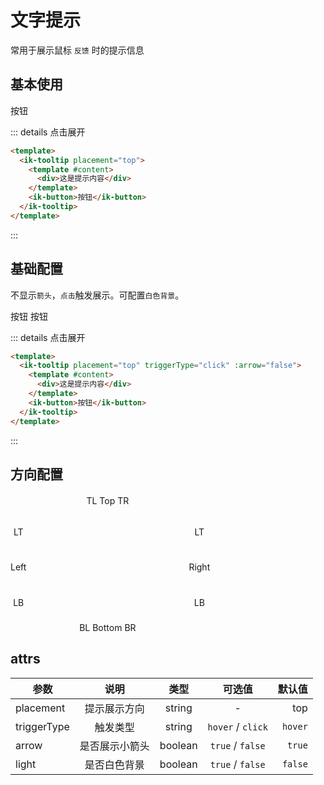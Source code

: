 # 文字提示

常用于展示鼠标 `反馈` 时的提示信息

## 基本使用

<ik-tooltip placement="top">
  <template #content>
    <div>这是提示内容</div>
  </template>
  <ik-button>按钮</ik-button>
</ik-tooltip>

::: details 点击展开

```html
<template>
  <ik-tooltip placement="top">
    <template #content>
      <div>这是提示内容</div>
    </template>
    <ik-button>按钮</ik-button>
  </ik-tooltip>
</template>
```

:::

## 基础配置

不显示`箭头`，`点击`触发展示。可配置`白色背景`。

<ik-tooltip placement="top" triggerType="click" :arrow="false">
  <template #content>
    <div>这是提示内容</div>
  </template>
  <ik-button>按钮</ik-button>
</ik-tooltip>

<ik-tooltip placement="top" light triggerType="click" arrow>
<template #content>
<div>这是提示内容</div>
</template>
<ik-button>按钮</ik-button>
</ik-tooltip>

::: details 点击展开

```html
<template>
  <ik-tooltip placement="top" triggerType="click" :arrow="false">
    <template #content>
      <div>这是提示内容</div>
    </template>
    <ik-button>按钮</ik-button>
  </ik-tooltip>
</template>
```

:::

## 方向配置

<div class="box">

<div class="box1">
<ik-tooltip placement="left-start">
  <template #content>
    <div>文字提示</div>
  </template>
  <ik-button>LT</ik-button>
</ik-tooltip>
<ik-tooltip placement="left">
  <template #content>
    <div>文字提示</div>
  </template>
  <ik-button>Left</ik-button>
</ik-tooltip>
<ik-tooltip placement="left-end">
  <template #content>
    <div>文字提示</div>
  </template>
  <ik-button>LB</ik-button>
</ik-tooltip>
</div>

<div class="box2">
<div class="box2-top">
<ik-tooltip placement="top-start">
  <template #content>
    <div>文字提示</div>
  </template>
  <ik-button>TL</ik-button>
</ik-tooltip>
<ik-tooltip placement="top">
  <template #content>
    <div>文字提示</div>
  </template>
  <ik-button>Top</ik-button>
</ik-tooltip>
<ik-tooltip placement="top-end">
  <template #content>
    <div>文字提示</div>
  </template>
  <ik-button>TR</ik-button>
</ik-tooltip>
</div>
<div class="box2-bottom">
<ik-tooltip placement="bottom-start">
  <template #content>
    <div>文字提示</div>
  </template>
  <ik-button>BL</ik-button>
</ik-tooltip>
<ik-tooltip placement="bottom">
  <template #content>
    <div>文字提示</div>
  </template>
  <ik-button>Bottom</ik-button>
</ik-tooltip>
<ik-tooltip placement="bottom-end">
  <template #content>
    <div>文字提示</div>
  </template>
  <ik-button>BR</ik-button>
</ik-tooltip>
</div>
</div>
<div class="box1">
<ik-tooltip placement="right-start">
  <template #content>
    <div>文字提示</div>
  </template>
  <ik-button>LT</ik-button>
</ik-tooltip>
<ik-tooltip placement="right">
  <template #content>
    <div>文字提示</div>
  </template>
  <ik-button>Right</ik-button>
</ik-tooltip>
<ik-tooltip placement="right-end">
  <template #content>
    <div>文字提示</div>
  </template>
  <ik-button>LB</ik-button>
</ik-tooltip>
</div>

</div>

## attrs

| 参数        |      说明      |  类型   |      可选值       |  默认值 |
| ----------- | :------------: | :-----: | :---------------: | ------: |
| placement   |  提示展示方向  | string  |         -         |     top |
| triggerType |    触发类型    | string  | `hover` / `click` | `hover` |
| arrow       | 是否展示小箭头 | boolean | `true` / `false`  |  `true` |
| light       |  是否白色背景  | boolean | `true` / `false`  | `false` |

<style>
  .box {
    display: flex;
    margin-top: 40px;
  }
  .box1 {
    height: 130px;
    margin-top: 30px;
    display: flex;
    flex-direction: column;
    align-items: center;
    justify-content: space-between;
  }
  .box2 {
    width: 260px;
    height: 220px;
    margin-top: -20px;
    display: flex;
    flex-direction: column;
    align-items: center;
    justify-content: space-between;
  }
  .box2-top {
  }
  .box2-bottom {
    margin-top: 40px;
  }
  .box3 {
    width: 100px;
    display: flex;
    align-items: center;
  }
</style>

